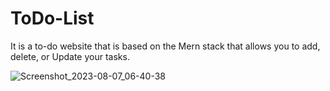 # ToDo-List
It is a to-do website that is based on the Mern stack that allows you to add, delete, or Update your tasks.

![Screenshot_2023-08-07_06-40-38](https://github.com/DevJariwala5/ToDo-List/assets/111644496/71f2ba1d-b16b-403a-a297-b78a58c089bc)


